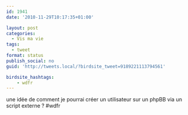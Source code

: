```yaml
---
id: 1941
date: '2010-11-29T10:17:35+01:00'

layout: post
categories:
  - Vis ma vie
tags:
  - tweet
format: status
publish_social: no
guid: 'http://tweets.local/?birdsite_tweet=9189221113794561'

birdsite_hashtags:
    - wdfr
---
```


une idée de comment je pourrai créer un utilisateur sur un phpBB via un script externe ? #wdfr
